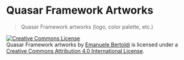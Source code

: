 # Quasar Framework Artworks

> Quasar Framework artworks (logo, color palette, etc.)

<a rel="license" href="http://creativecommons.org/licenses/by/4.0/"><img alt="Creative Commons License" style="border-width:0" src="https://i.creativecommons.org/l/by/4.0/88x31.png" /></a><br /><span xmlns:dct="http://purl.org/dc/terms/" property="dct:title">Quasar Framework artworks</span> by <a xmlns:cc="http://creativecommons.org/ns#" href="https://github.com/zuck" property="cc:attributionName" rel="cc:attributionURL">Emanuele Bertoldi</a> is licensed under a <a rel="license" href="http://creativecommons.org/licenses/by/4.0/">Creative Commons Attribution 4.0 International License</a>.
